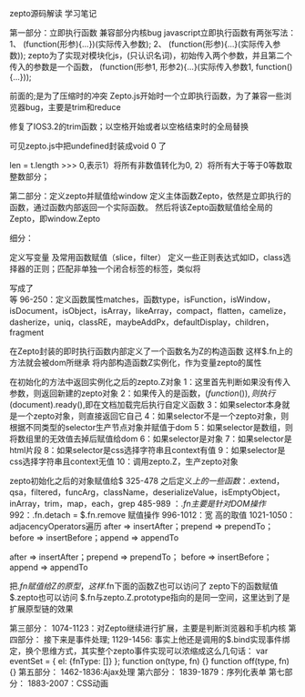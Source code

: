 zepto源码解读
学习笔记

第一部分：立即执行函数 兼容部分内核bug
javascript立即执行函数有两张写法：
1、 (function(形参){...})(实际传入参数);
2、 (function(形参){...}(实际传入参数));
zepto为了实现对模块化js，(只认识名词)，初始传入两个参数，并且第二个传入的参数是一个函数，
(function(形参1, 形参2){...}(实际传入参数1, function(){...}));

 
前面的;是为了压缩时的冲突
Zepto.js开始时一个立即执行函数，为了兼容一些浏览器bug，主要是trim和reduce

 
修复了IOS3.2的trim函数；以空格开始或者以空格结束时的全局替换

 
 
可见zepto.js中把undefined封装成void 0 了
 
len = t.length >>> 0,表示1）将所有非数值转化为0,  2）将所有大于等于0等数取整数部分；

第二部分：定义zepto并赋值给window
定义主体函数Zepto，依然是立即执行的函数，通过函数内部返回一个实际函数。
然后将该Zepto函数赋值给全局的Zepto，即window.Zepto 
 
细分：
 
定义写变量 及常用函数赋值（slice，filter）
 定义一些正则表达式如ID，class选择器的正则；匹配非单独一个闭合标签的标签，类似将<div></div>写成了<div/>等
96-250：定义函数属性matches，函数type，isFunction，isWindow，isDocument，isObject，isArray，likeArray，compact，flatten，camelize，dasherize，uniq，classRE，maybeAddPx，defaultDisplay，children，fragment
 
在Zepto封装的即时执行函数内部定义了一个函数名为Z的构造函数
这样$.fn上的方法就会被dom所继承
将内部构造函数Z实例化，作为变量zepto的属性
 
在初始化的方法中返回实例化之后的zepto.Z对象
1：这里首先判断如果没有传入参数，则返回新建的zepto对象
2：如果传入的是函数，$(function(){}) ,则执行$(document).ready(),即在文档加载完后执行自定义函数
3：如果selector本身就是一个zepto对象，则直接返回它自己
4：如果selector不是一个zepto对象，则根据不同类型的selector生产节点对象并赋值于dom
5：如果selector是数组，则将数组里的无效值去掉后赋值给dom
6：如果selector是对象
7：如果selector是html片段
8：如果selector是css选择字符串且context有值
9：如果selector是css选择字符串且context无值
10：调用zepto.Z，生产zepto对象
 
zepto初始化之后的对象赋值给$
325-478  之后定义$上的一些函数：$.extend，qsa，filtered，funcArg，className，deserializeValue，isEmptyObject，inArray，trim，map，each，grep
485-989 ：$.fn主要是针对DOM操作
992：$.fn.detach = $.fn.remove 赋值操作
996-1012：宽 高的取值
1021-1050：adjacencyOperators遍历
  after    => insertAfter；prepend  => prependTo；
before   => insertBefore；append   => appendTo
 
after    => insertAfter；prepend  => prependTo；
before   => insertBefore；append   => appendTo
 
把$.fn赋值给Z的原型，这样$.fn下面的函数Z也可以访问了
zepto下的函数赋值$.zepto也可以访问
$.fn与zepto.Z.prototype指向的是同一空间，这里达到了是扩展原型链的效果

 第三部分：
1074-1123：对Zepto继续进行扩展，主要是判断浏览器和手机内核
第四部分：
接下来是事件处理;
1129-1456: 事实上他还是调用的$.bind实现事件绑定，换个思维方式，其实整个zepto事件实现可以浓缩成这么几句话：
var eventSet = {
    el: {fnType: []}
};
function on(type, fn) {}
function off(type, fn) {}
第五部分：
1462-1836:Ajax处理
第六部分：
1839-1879：序列化表单
第七部分：
1883-2007：CSS动画

